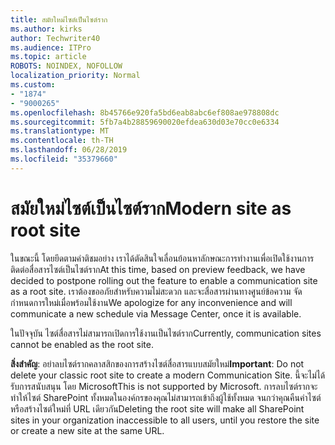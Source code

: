 ```yaml
---
title: สมัยใหม่ไซต์เป็นไซต์ราก
ms.author: kirks
author: Techwriter40
ms.audience: ITPro
ms.topic: article
ROBOTS: NOINDEX, NOFOLLOW
localization_priority: Normal
ms.custom:
- "1874"
- "9000265"
ms.openlocfilehash: 8b45766e920fa5bd6eab8abc6ef808ae978808dc
ms.sourcegitcommit: 5fb7a4b28859690020efdea630d03e70cc0e6334
ms.translationtype: MT
ms.contentlocale: th-TH
ms.lasthandoff: 06/28/2019
ms.locfileid: "35379660"
---
```

# <a name="modern-site-as-root-site"></a><span data-ttu-id="8b4f6-102">สมัยใหม่ไซต์เป็นไซต์ราก</span><span class="sxs-lookup"><span data-stu-id="8b4f6-102">Modern site as root site</span></span>

<span data-ttu-id="8b4f6-103">ในขณะนี้ โดยยึดตามคำติชมอย่าง เราได้ตัดสินใจเลื่อนย้อนหาลักษณะการทำงานเพื่อเปิดใช้งานการติดต่อสื่อสารไซต์เป็นไซต์ราก</span><span class="sxs-lookup"><span data-stu-id="8b4f6-103">At this time, based on preview feedback, we have decided to postpone rolling out the feature to enable a communication site as a root site.</span></span> <span data-ttu-id="8b4f6-104">เราต้องขออภัยสำหรับความไม่สะดวก และจะสื่อสารผ่านทางศูนย์ข้อความ จัดกำหนดการใหม่เมื่อพร้อมใช้งาน</span><span class="sxs-lookup"><span data-stu-id="8b4f6-104">We apologize for any inconvenience and will communicate a new schedule via Message Center, once it is available.</span></span>

<span data-ttu-id="8b4f6-105">ในปัจจุบัน ไซต์สื่อสารไม่สามารถเปิดการใช้งานเป็นไซต์ราก</span><span class="sxs-lookup"><span data-stu-id="8b4f6-105">Currently, communication sites cannot be enabled as the root site.</span></span>

<span data-ttu-id="8b4f6-106">**สิ่งสำคัญ**: อย่าลบไซต์รากคลาสสิกของการสร้างไซต์สื่อสารแบบสมัยใหม่</span><span class="sxs-lookup"><span data-stu-id="8b4f6-106">**Important**: Do not delete your classic root site to create a modern Communication Site.</span></span> <span data-ttu-id="8b4f6-107">นี้จะไม่ได้รับการสนับสนุน โดย Microsoft</span><span class="sxs-lookup"><span data-stu-id="8b4f6-107">This is not supported by Microsoft.</span></span> <span data-ttu-id="8b4f6-108">การลบไซต์รากจะทำให้ไซต์ SharePoint ทั้งหมดในองค์กรของคุณไม่สามารถเข้าถึงผู้ใช้ทั้งหมด จนกว่าคุณคืนค่าไซต์ หรือสร้างไซต์ใหม่ที่ URL เดียวกัน</span><span class="sxs-lookup"><span data-stu-id="8b4f6-108">Deleting the root site will make all SharePoint sites in your organization inaccessible to all users, until you restore the site or create a new site at the same URL.</span></span>
